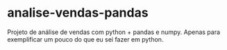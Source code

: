 # analise-vendas-pandas
Projeto de análise de vendas com python + pandas e numpy. Apenas para exemplificar um pouco do que eu sei fazer em python.
